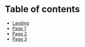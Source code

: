 # Table of contents

* [Landing](README.md)
* [Page 1](page-1.md)
* [Page 2](page-2.md)
* [Page 3](page-3.md)
